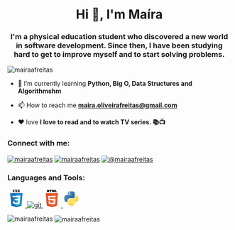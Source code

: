 <h1 align="center">Hi 👋, I'm Maíra</h1>
<h3 align="center">I'm a physical education student who discovered a new world in software development. Since then, I have been studying hard to get to improve myself and to start solving problems.</h3>

<p align="left"> <img src="https://komarev.com/ghpvc/?username=mairaafreitas&label=Profile%20views&color=0e75b6&style=flat" alt="mairaafreitas" /> </p>

- 🌱 I’m currently learning **Python, Big O, Data Structures and Algorithmshm**

- 📫 How to reach me **maira.oliveirafreitas@gmail.com**

- ❤ love **I love to read and to watch TV series. 📚📺**

<h3 align="left">Connect with me:</h3>
<p align="left">
<a href="https://linkedin.com/in/mairaafreitas" target="blank"><img align="center" src="https://raw.githubusercontent.com/rahuldkjain/github-profile-readme-generator/master/src/images/icons/Social/linked-in-alt.svg" alt="mairaafreitas" height="30" width="40" /></a>
<a href="https://fb.com/mairaafreitas" target="blank"><img align="center" src="https://raw.githubusercontent.com/rahuldkjain/github-profile-readme-generator/master/src/images/icons/Social/facebook.svg" alt="mairaafreitas" height="30" width="40" /></a>
<a href="https://instagram.com/@mairaafreitas" target="blank"><img align="center" src="https://raw.githubusercontent.com/rahuldkjain/github-profile-readme-generator/master/src/images/icons/Social/instagram.svg" alt="@mairaafreitas" height="30" width="40" /></a>
</p>

<h3 align="left">Languages and Tools:</h3>
<p align="left"> <a href="https://www.w3schools.com/css/" target="_blank"> <img src="https://raw.githubusercontent.com/devicons/devicon/master/icons/css3/css3-original-wordmark.svg" alt="css3" width="40" height="40"/> </a> <a href="https://git-scm.com/" target="_blank"> <img src="https://www.vectorlogo.zone/logos/git-scm/git-scm-icon.svg" alt="git" width="40" height="40"/> </a> <a href="https://www.w3.org/html/" target="_blank"> <img src="https://raw.githubusercontent.com/devicons/devicon/master/icons/html5/html5-original-wordmark.svg" alt="html5" width="40" height="40"/> </a> <a href="https://www.python.org" target="_blank"> <img src="https://raw.githubusercontent.com/devicons/devicon/master/icons/python/python-original.svg" alt="python" width="40" height="40"/> </a> </p>

<p><img align="left" src="https://github-readme-stats.vercel.app/api/top-langs?username=mairaafreitas&show_icons=true&locale=en&layout=compact" alt="mairaafreitas" /></p>

<p>&nbsp;<img align="center" src="https://github-readme-stats.vercel.app/api?username=mairaafreitas&show_icons=true&locale=en" alt="mairaafreitas" /></p>
